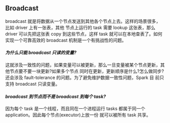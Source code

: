 ## Broadcast

broadcast 就是将数据从一个节点发送到其他各个节点上去。这样的场景很多，比如 driver 上有一张表，其他
节点上运行的 task 需要 lookup 这张表，那么 driver 可以先把这张表 copy 到这些节点，这样 task 就可以在本地查表了。如何实现一个可靠高效的 broadcast 机制是一个有挑战性的问题。

#### *为什么只能 broadcast 只读的变量?*

这就涉及一致性的问题，如果变量可以被更新，那么一旦变量被某个节点更新，其他节点要不要一块更新?如果多个节点 同时在更新，更新顺序是什么?怎么做同步?还会涉及 fault-tolerance 的问题。为了避免维护数据一致性问题，Spark 目 前只支持 broadcast 只读变量。 

#### *broadcast 到节点而不是 broadcast 到每个 task?*

因为每个 task 是一个线程，而且同在一个进程运行 tasks 都属于同一个 application。因此每个节点(executor)上放一份 就可以被所有 task 共享。
 